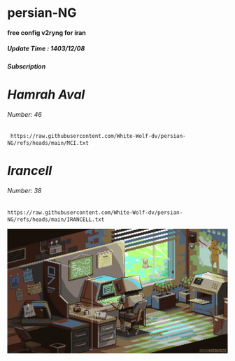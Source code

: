 # persian-NG

#### free config v2ryng for iran


<h5>Update Time : 1403/12/08</h5>

##### Subscription

  # *****Hamrah Aval*****

<h6>Number: 46 </h6>

     https://raw.githubusercontent.com/White-Wolf-dv/persian-NG/refs/heads/main/MCI.txt

# *****Irancell*****

<h6>Number: 38</h6>

    https://raw.githubusercontent.com/White-Wolf-dv/persian-NG/refs/heads/main/IRANCELL.txt

<p align="center">
<img  src="https://github.com/White-Wolf-dv/White-Wolf-dv/blob/main/14.gif">
</p>
